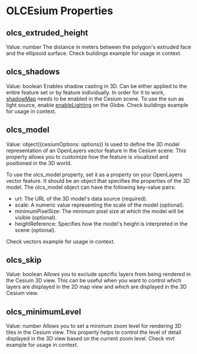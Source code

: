 # OLCEsium Properties 

## olcs_extruded_height 
Value: number
The distance in meters between the polygon's extruded face and the ellipsoid surface.
Check buildings example for usage in context.

## olcs_shadows
Value: boolean
Enables shadow casting in 3D. Can be either applied to the entire feature set or by feature individually. 
In order for it to work, [shadowMap](https://cesium.com/learn/cesiumjs/ref-doc/Scene.html?classFilter=scene#shadowMap) needs to be enabled in the Cesium scene. To use the sun as light source, enable [enableLighting](https://cesium.com/learn/cesiumjs/ref-doc/Globe.html#enableLighting) on the Globe.
Check buildings example for usage in context.

## olcs_model
Value: object({cesiumOptions: options})
Is used to define the 3D model representation of an OpenLayers vector feature in the Cesium scene. This property allows you to customize how the feature is visualized and positioned in the 3D world.

To use the olcs_model property, set it as a property on your OpenLayers vector feature. It should be an object that specifies the properties of the 3D model. The olcs_model object can have the following key-value pairs:

- url: The URL of the 3D model's data source (required).
- scale: A numeric value representing the scale of the model (optional).
- minimumPixelSize: The minimum pixel size at which the model will be visible (optional).
- heightReference: Specifies how the model's height is interpreted in the scene (optional).

Check vectors example for usage in context.

## olcs_skip
Value: boolean
Allows you to exclude specific layers from being rendered in the Cesium 3D view. This can be useful when you want to control which layers are displayed in the 2D map view and which are displayed in the 3D Cesium view.

## olcs_minimumLevel
Value: number
Allows you to set a minimum zoom level for rendering 3D tiles in the Cesium view. This property helps to control the level of detail displayed in the 3D view based on the current zoom level.
Check mvt example for usage in context.



